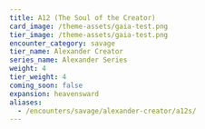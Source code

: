 ```yaml
---
title: A12 (The Soul of the Creator)
card_image: /theme-assets/gaia-test.png
tier_image: /theme-assets/gaia-test.png
encounter_category: savage
tier_name: Alexander Creator
series_name: Alexander Series
weight: 4
tier_weight: 4
coming_soon: false
expansion: heavensward
aliases:
  - /encounters/savage/alexander-creator/a12s/
---
```

